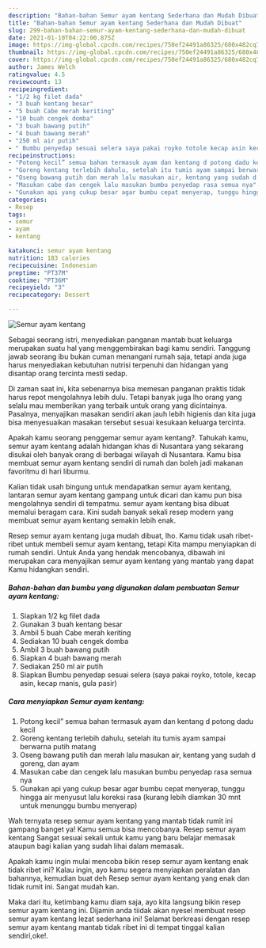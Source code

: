 ```yaml
---
description: "Bahan-bahan Semur ayam kentang Sederhana dan Mudah Dibuat"
title: "Bahan-bahan Semur ayam kentang Sederhana dan Mudah Dibuat"
slug: 299-bahan-bahan-semur-ayam-kentang-sederhana-dan-mudah-dibuat
date: 2021-01-10T04:22:00.875Z
image: https://img-global.cpcdn.com/recipes/750ef24491a86325/680x482cq70/semur-ayam-kentang-foto-resep-utama.jpg
thumbnail: https://img-global.cpcdn.com/recipes/750ef24491a86325/680x482cq70/semur-ayam-kentang-foto-resep-utama.jpg
cover: https://img-global.cpcdn.com/recipes/750ef24491a86325/680x482cq70/semur-ayam-kentang-foto-resep-utama.jpg
author: James Welch
ratingvalue: 4.5
reviewcount: 13
recipeingredient:
- "1/2 kg filet dada"
- "3 buah kentang besar"
- "5 buah Cabe merah keriting"
- "10 buah cengek domba"
- "3 buah bawang putih"
- "4 buah bawang merah"
- "250 ml air putih"
- " Bumbu penyedap sesuai selera saya pakai royko totole kecap asin kecap manis gula pasir"
recipeinstructions:
- "Potong kecil” semua bahan termasuk ayam dan kentang d potong dadu kecil"
- "Goreng kentang terlebih dahulu, setelah itu tumis ayam sampai berwarna putih matang"
- "Oseng bawang putih dan merah lalu masukan air, kentang yang sudah d goreng, dan ayam"
- "Masukan cabe dan cengek lalu masukan bumbu penyedap rasa semua nya"
- "Gunakan api yang cukup besar agar bumbu cepat menyerap, tunggu hingga air menyusut lalu koreksi rasa (kurang lebih diamkan 30 mnt untuk menunggu bumbu menyerap)"
categories:
- Resep
tags:
- semur
- ayam
- kentang

katakunci: semur ayam kentang 
nutrition: 183 calories
recipecuisine: Indonesian
preptime: "PT37M"
cooktime: "PT36M"
recipeyield: "3"
recipecategory: Dessert

---
```



![Semur ayam kentang](https://img-global.cpcdn.com/recipes/750ef24491a86325/680x482cq70/semur-ayam-kentang-foto-resep-utama.jpg)

Sebagai seorang istri, menyediakan panganan mantab buat keluarga merupakan suatu hal yang menggembirakan bagi kamu sendiri. Tanggung jawab seorang ibu bukan cuman menangani rumah saja, tetapi anda juga harus menyediakan kebutuhan nutrisi terpenuhi dan hidangan yang disantap orang tercinta mesti sedap.

Di zaman  saat ini, kita sebenarnya bisa memesan panganan praktis tidak harus repot mengolahnya lebih dulu. Tetapi banyak juga lho orang yang selalu mau memberikan yang terbaik untuk orang yang dicintainya. Pasalnya, menyajikan masakan sendiri akan jauh lebih higienis dan kita juga bisa menyesuaikan masakan tersebut sesuai kesukaan keluarga tercinta. 



Apakah kamu seorang penggemar semur ayam kentang?. Tahukah kamu, semur ayam kentang adalah hidangan khas di Nusantara yang sekarang disukai oleh banyak orang di berbagai wilayah di Nusantara. Kamu bisa membuat semur ayam kentang sendiri di rumah dan boleh jadi makanan favoritmu di hari liburmu.

Kalian tidak usah bingung untuk mendapatkan semur ayam kentang, lantaran semur ayam kentang gampang untuk dicari dan kamu pun bisa mengolahnya sendiri di tempatmu. semur ayam kentang bisa dibuat memalui beragam cara. Kini sudah banyak sekali resep modern yang membuat semur ayam kentang semakin lebih enak.

Resep semur ayam kentang juga mudah dibuat, lho. Kamu tidak usah ribet-ribet untuk membeli semur ayam kentang, tetapi Kita mampu menyiapkan di rumah sendiri. Untuk Anda yang hendak mencobanya, dibawah ini merupakan cara menyajikan semur ayam kentang yang mantab yang dapat Kamu hidangkan sendiri.

<!--inarticleads1-->

##### Bahan-bahan dan bumbu yang digunakan dalam pembuatan Semur ayam kentang:

1. Siapkan 1/2 kg filet dada
1. Gunakan 3 buah kentang besar
1. Ambil 5 buah Cabe merah keriting
1. Sediakan 10 buah cengek domba
1. Ambil 3 buah bawang putih
1. Siapkan 4 buah bawang merah
1. Sediakan 250 ml air putih
1. Siapkan  Bumbu penyedap sesuai selera (saya pakai royko, totole, kecap asin, kecap manis, gula pasir)




<!--inarticleads2-->

##### Cara menyiapkan Semur ayam kentang:

1. Potong kecil” semua bahan termasuk ayam dan kentang d potong dadu kecil
1. Goreng kentang terlebih dahulu, setelah itu tumis ayam sampai berwarna putih matang
1. Oseng bawang putih dan merah lalu masukan air, kentang yang sudah d goreng, dan ayam
1. Masukan cabe dan cengek lalu masukan bumbu penyedap rasa semua nya
1. Gunakan api yang cukup besar agar bumbu cepat menyerap, tunggu hingga air menyusut lalu koreksi rasa (kurang lebih diamkan 30 mnt untuk menunggu bumbu menyerap)




Wah ternyata resep semur ayam kentang yang mantab tidak rumit ini gampang banget ya! Kamu semua bisa mencobanya. Resep semur ayam kentang Sangat sesuai sekali untuk kamu yang baru belajar memasak ataupun bagi kalian yang sudah lihai dalam memasak.

Apakah kamu ingin mulai mencoba bikin resep semur ayam kentang enak tidak ribet ini? Kalau ingin, ayo kamu segera menyiapkan peralatan dan bahannya, kemudian buat deh Resep semur ayam kentang yang enak dan tidak rumit ini. Sangat mudah kan. 

Maka dari itu, ketimbang kamu diam saja, ayo kita langsung bikin resep semur ayam kentang ini. Dijamin anda tiidak akan nyesel membuat resep semur ayam kentang lezat sederhana ini! Selamat berkreasi dengan resep semur ayam kentang mantab tidak ribet ini di tempat tinggal kalian sendiri,oke!.

